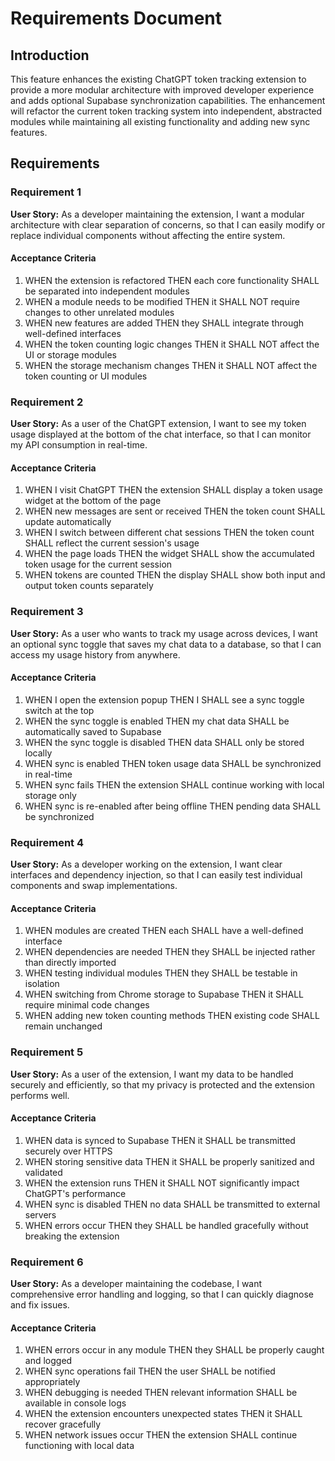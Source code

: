 # Requirements Document

## Introduction

This feature enhances the existing ChatGPT token tracking extension to provide a more modular architecture with improved developer experience and adds optional Supabase synchronization capabilities. The enhancement will refactor the current token tracking system into independent, abstracted modules while maintaining all existing functionality and adding new sync features.

## Requirements

### Requirement 1

**User Story:** As a developer maintaining the extension, I want a modular architecture with clear separation of concerns, so that I can easily modify or replace individual components without affecting the entire system.

#### Acceptance Criteria

1. WHEN the extension is refactored THEN each core functionality SHALL be separated into independent modules
2. WHEN a module needs to be modified THEN it SHALL NOT require changes to other unrelated modules
3. WHEN new features are added THEN they SHALL integrate through well-defined interfaces
4. WHEN the token counting logic changes THEN it SHALL NOT affect the UI or storage modules
5. WHEN the storage mechanism changes THEN it SHALL NOT affect the token counting or UI modules

### Requirement 2

**User Story:** As a user of the ChatGPT extension, I want to see my token usage displayed at the bottom of the chat interface, so that I can monitor my API consumption in real-time.

#### Acceptance Criteria

1. WHEN I visit ChatGPT THEN the extension SHALL display a token usage widget at the bottom of the page
2. WHEN new messages are sent or received THEN the token count SHALL update automatically
3. WHEN I switch between different chat sessions THEN the token count SHALL reflect the current session's usage
4. WHEN the page loads THEN the widget SHALL show the accumulated token usage for the current session
5. WHEN tokens are counted THEN the display SHALL show both input and output token counts separately

### Requirement 3

**User Story:** As a user who wants to track my usage across devices, I want an optional sync toggle that saves my chat data to a database, so that I can access my usage history from anywhere.

#### Acceptance Criteria

1. WHEN I open the extension popup THEN I SHALL see a sync toggle switch at the top
2. WHEN the sync toggle is enabled THEN my chat data SHALL be automatically saved to Supabase
3. WHEN the sync toggle is disabled THEN data SHALL only be stored locally
4. WHEN sync is enabled THEN token usage data SHALL be synchronized in real-time
5. WHEN sync fails THEN the extension SHALL continue working with local storage only
6. WHEN sync is re-enabled after being offline THEN pending data SHALL be synchronized

### Requirement 4

**User Story:** As a developer working on the extension, I want clear interfaces and dependency injection, so that I can easily test individual components and swap implementations.

#### Acceptance Criteria

1. WHEN modules are created THEN each SHALL have a well-defined interface
2. WHEN dependencies are needed THEN they SHALL be injected rather than directly imported
3. WHEN testing individual modules THEN they SHALL be testable in isolation
4. WHEN switching from Chrome storage to Supabase THEN it SHALL require minimal code changes
5. WHEN adding new token counting methods THEN existing code SHALL remain unchanged

### Requirement 5

**User Story:** As a user of the extension, I want my data to be handled securely and efficiently, so that my privacy is protected and the extension performs well.

#### Acceptance Criteria

1. WHEN data is synced to Supabase THEN it SHALL be transmitted securely over HTTPS
2. WHEN storing sensitive data THEN it SHALL be properly sanitized and validated
3. WHEN the extension runs THEN it SHALL NOT significantly impact ChatGPT's performance
4. WHEN sync is disabled THEN no data SHALL be transmitted to external servers
5. WHEN errors occur THEN they SHALL be handled gracefully without breaking the extension

### Requirement 6

**User Story:** As a developer maintaining the codebase, I want comprehensive error handling and logging, so that I can quickly diagnose and fix issues.

#### Acceptance Criteria

1. WHEN errors occur in any module THEN they SHALL be properly caught and logged
2. WHEN sync operations fail THEN the user SHALL be notified appropriately
3. WHEN debugging is needed THEN relevant information SHALL be available in console logs
4. WHEN the extension encounters unexpected states THEN it SHALL recover gracefully
5. WHEN network issues occur THEN the extension SHALL continue functioning with local data
